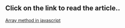 ## Click on the link to read the article..

[Array method in javascript](https://trupti221.hashnode.dev/array-methods-in-javascript)